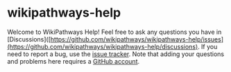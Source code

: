 # wikipathways-help

Welcome to WikiPathways Help! Feel free to ask any questions you have in [Discussions]([https://github.com/wikipathways/wikipathways-help/issues](https://github.com/wikipathways/wikipathways-help/discussions). If you need to report a bug, use the [issue tracker](https://github.com/wikipathways/wikipathways-help/discussions).
Note that adding your questions and problems here requires a [GitHub account](https://docs.github.com/en/get-started/onboarding/getting-started-with-your-github-account).
